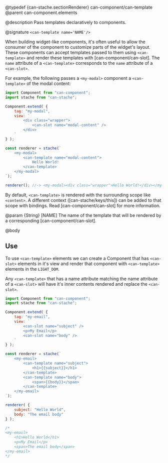 @typedef {can-stache.sectionRenderer} can-component/can-template <can-template>
@parent can-component.elements

@description Pass templates declaratively to components.

@signature `<can-template name='NAME'/>`

When building widget-like components, it's often useful to allow the consumer of the
component to customize parts of the widget's layout.  These components can accept
templates passed to them using `<can-template>` and render these templates with
[can-component/can-slot].  The `name` attribute of a `<can-template>`
corresponds to the `name` attribute of a `<can-slot>`.

For example, the following passes a `<my-modal>` component a `<can-template>`
of the modal content:

```js
import Component from "can-component";
import stache from "can-stache";

Component.extend( {
	tag: "my-modal",
	view: `
		<div class="wrapper">
			<can-slot name="modal-content" />
		</div>
	`
} );

const renderer = stache(`
	<my-modal>
		<can-template name="modal-content">
			Hello World!
		</can-template>
	</my-modal>
`);

renderer(); //-> <my-modal><div class="wrapper">Hello World!</div></my-modal>
```

By default, `<can-template>` is rendered with the surrounding scope
like `<content>`. A different context ([can-stache/keys/this]) can be added
to that scope with bindings.  Read [can-component/can-slot] for more information.

@param {String} [NAME] The name of the template that will be rendered by a corresponding
[can-component/can-slot].

@body

## Use

To use `<can-template>` elements we can create a Component that has `<can-slot>` elements in it's view
and render that component with `<can-template>` elements in the `LIGHT_DOM`.

Any `<can-template>` that has a name attribute matching the name attribute of a `<can-slot>` will
have it's inner contents rendered and replace the `<can-slot>`.

```js
import Component from "can-component";
import stache from "can-stache";

Component.extend( {
	tag: "my-email",
	view: `
		<can-slot name="subject" />
		<p>My Email</p>
		<can-slot name="body" />
	`
} );

const renderer = stache(`
	<my-email>
		<can-template name="subject">
			<h1>{{subject}}</h1>
		</can-template>
		<can-template name="body">
			<span>{{body}}</span>
		</can-template>
	</my-email>
`);

renderer( {
	subject: "Hello World",
	body: "The email body"
} );

/*
<my-email>
	<h1>Hello World</h1>
	<p>My Email</p>
	<span>The email body</span>
</my-email>
*/
```
